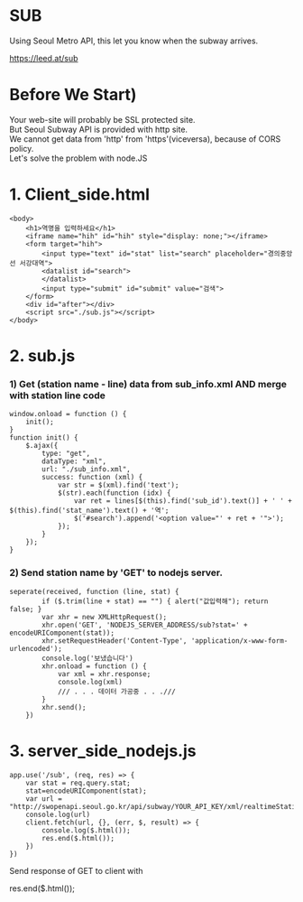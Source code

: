 # SUB
Using Seoul Metro API, this let you know when the subway arrives.

https://leed.at/sub

# Before We Start)
Your web-site will probably be SSL protected site.  
But Seoul Subway API is provided with http site.  
We cannot get data from 'http' from 'https'(viceversa), because of CORS policy.  
Let's solve the problem with node.JS  

# 1. Client_side.html
```
<body>
    <h1>역명을 입력하세요</h1>
    <iframe name="hih" id="hih" style="display: none;"></iframe>
    <form target="hih">
        <input type="text" id="stat" list="search" placeholder="경의중앙선 서강대역">
        <datalist id="search">
        </datalist>
        <input type="submit" id="submit" value="검색">
    </form>
    <div id="after"></div>
    <script src="./sub.js"></script>
</body>
```

# 2. sub.js
### 1) Get (station name - line) data from sub_info.xml AND merge with station line code
```
window.onload = function () {
    init();
}
function init() {
    $.ajax({
        type: "get",
        dataType: "xml",
        url: "./sub_info.xml",
        success: function (xml) {
            var str = $(xml).find('text');
            $(str).each(function (idx) {
                var ret = lines[$(this).find('sub_id').text()] + ' ' + $(this).find('stat_name').text() + '역';
                $('#search').append('<option value="' + ret + '">');
            });
        }
    });
}
```
### 2) Send station name by 'GET' to nodejs server.
```
seperate(received, function (line, stat) {
        if ($.trim(line + stat) == "") { alert("값입력해"); return false; }
        var xhr = new XMLHttpRequest();
        xhr.open('GET', 'NODEJS_SERVER_ADDRESS/sub?stat=' + encodeURIComponent(stat));
        xhr.setRequestHeader('Content-Type', 'application/x-www-form-urlencoded');
        console.log('보냈습니다')
        xhr.onload = function () {
            var xml = xhr.response;
            console.log(xml)
            /// . . . 데이터 가공중 . . .///
        }
        xhr.send();
    })
```

# 3. server_side_nodejs.js
```
app.use('/sub', (req, res) => {
    var stat = req.query.stat;
    stat=encodeURIComponent(stat);
    var url = "http://swopenapi.seoul.go.kr/api/subway/YOUR_API_KEY/xml/realtimeStationArrival/0/1000/"+stat;
    console.log(url)
    client.fetch(url, {}, (err, $, result) => {
        console.log($.html());
        res.end($.html());
    })
})
```
Send response of GET to client with 

  res.end($.html());
